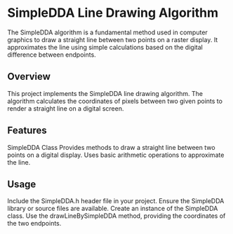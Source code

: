 # SimpleDDA Line Drawing Algorithm
The SimpleDDA algorithm is a fundamental method used in computer graphics to draw a straight line between two points on a raster display. It approximates the line using simple calculations based on the digital difference between endpoints.

## Overview
This project implements the SimpleDDA line drawing algorithm. The algorithm calculates the coordinates of pixels between two given points to render a straight line on a digital screen.

## Features
SimpleDDA Class
Provides methods to draw a straight line between two points on a digital display.
Uses basic arithmetic operations to approximate the line.
## Usage
Include the SimpleDDA.h header file in your project.
Ensure the SimpleDDA library or source files are available.
Create an instance of the SimpleDDA class.
Use the drawLineBySimpleDDA method, providing the coordinates of the two endpoints.
